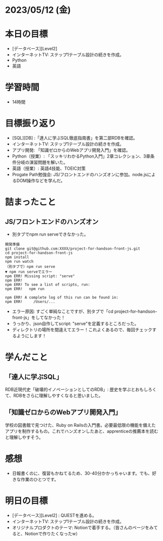 # 2023/05/12 (金)

# 本日の目標

- [データベース][Level2]
- インターネットTV: ステップ1テーブル設計の続きを作成。
- Python
- 英語

# 学習時間

- 14時間

# 目標振り返り

- [SQL][DB] :「達人に学ぶSQL徹底指南書」を第二部RDBを確認。
- インターネットTV: ステップ1テーブル設計の続きを作成。
- アプリ開発: 「知識ゼロからのWebアプリ開発入門」を確認。
- Python（授業）: 「スッキリわかるPython入門」2章コレクション、3章条件分岐の演習問題を解いた。
- 英語（授業）: 英語4技能、TOEIC対策
- Progate Path勉強会: JS/フロントエンドのハンズオンに参加。node.jsによるDOM操作などを学んだ。

# 詰まったこと

## JS/フロントエンドのハンズオン
- 別タブでnpm run serveできなかった。
```console
開発準備
git clone git@github.com:XXXX/project-for-handson-front-js.git
cd project-for-handson-front-js
npm install
npm run watch
（別タブで）npm run serve
▼ npm run serveでエラー
npm ERR! Missing script: "serve"
npm ERR!
npm ERR! To see a list of scripts, run:
npm ERR!   npm run

npm ERR! A complete log of this run can be found in:
npm ERR!     /Users/...
```
- エラー原因: すごく単純なことですが、別タブで「cd project-for-handson-front-js」をしてなかった！
- うっかり、json自作してscript: "serve"を定義するところだった。
- ディレクトリの場所を間違えてエラー！これよくあるので、毎回チェックするようにします！

# 学んだこと

## 「達人に学ぶSQL」
RDB近現代史「破壊的イノベーションとしてのRDB」: 歴史を学ぶとおもしろくて、RDBをさらに理解しやすくなると思いました。

## 「知識ゼロからのWebアプリ開発入門」
学校の図書館で見つけた、Ruby on Railsの入門書。必要最低限の機能を備えたアプリを制作するもの。これでハンズオンしたあと、apprenticeの推薦本を読むと理解しやすそう。

# 感想

- 日報書くのに、復習もかねてるため、30-40分かかっちゃいます。でも、好きな作業のひとつです。

# 明日の目標

- [データベース][Level2] : QUESTを進める。
- インターネットTV: ステップ1テーブル設計の続きを作成。
- オリジナルプロダクトのテーマ: Notionで着手する。（皆さんのページをみてると、Notionで作りたくなったw）
